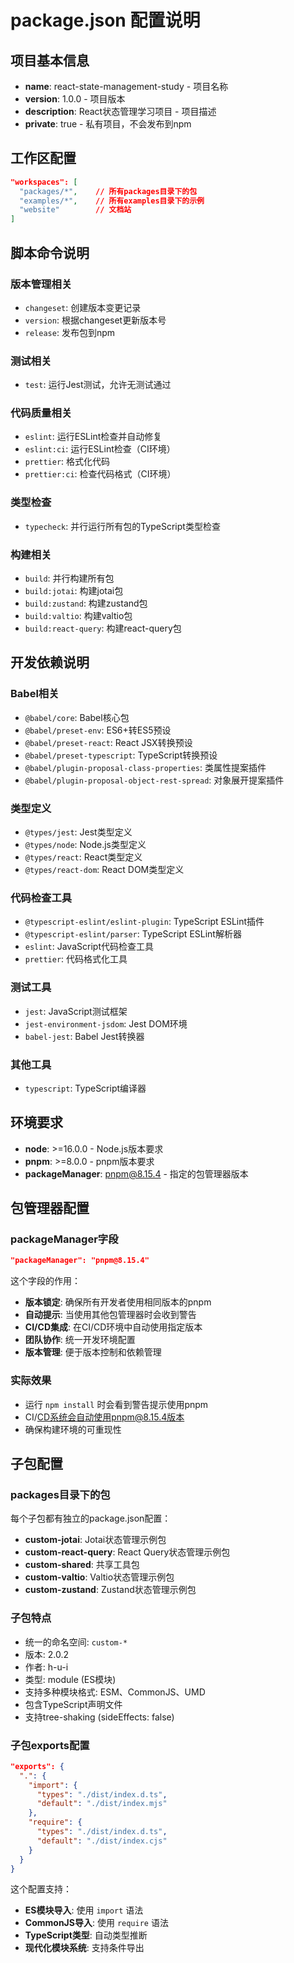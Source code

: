 # package.json 配置说明

## 项目基本信息

- **name**: react-state-management-study - 项目名称
- **version**: 1.0.0 - 项目版本
- **description**: React状态管理学习项目 - 项目描述
- **private**: true - 私有项目，不会发布到npm

## 工作区配置

```json
"workspaces": [
  "packages/*",    // 所有packages目录下的包
  "examples/*",    // 所有examples目录下的示例
  "website"        // 文档站
]
```

## 脚本命令说明

### 版本管理相关

- `changeset`: 创建版本变更记录
- `version`: 根据changeset更新版本号
- `release`: 发布包到npm

### 测试相关

- `test`: 运行Jest测试，允许无测试通过

### 代码质量相关

- `eslint`: 运行ESLint检查并自动修复
- `eslint:ci`: 运行ESLint检查（CI环境）
- `prettier`: 格式化代码
- `prettier:ci`: 检查代码格式（CI环境）

### 类型检查

- `typecheck`: 并行运行所有包的TypeScript类型检查

### 构建相关

- `build`: 并行构建所有包
- `build:jotai`: 构建jotai包
- `build:zustand`: 构建zustand包
- `build:valtio`: 构建valtio包
- `build:react-query`: 构建react-query包

## 开发依赖说明

### Babel相关

- `@babel/core`: Babel核心包
- `@babel/preset-env`: ES6+转ES5预设
- `@babel/preset-react`: React JSX转换预设
- `@babel/preset-typescript`: TypeScript转换预设
- `@babel/plugin-proposal-class-properties`: 类属性提案插件
- `@babel/plugin-proposal-object-rest-spread`: 对象展开提案插件

### 类型定义

- `@types/jest`: Jest类型定义
- `@types/node`: Node.js类型定义
- `@types/react`: React类型定义
- `@types/react-dom`: React DOM类型定义

### 代码检查工具

- `@typescript-eslint/eslint-plugin`: TypeScript ESLint插件
- `@typescript-eslint/parser`: TypeScript ESLint解析器
- `eslint`: JavaScript代码检查工具
- `prettier`: 代码格式化工具

### 测试工具

- `jest`: JavaScript测试框架
- `jest-environment-jsdom`: Jest DOM环境
- `babel-jest`: Babel Jest转换器

### 其他工具

- `typescript`: TypeScript编译器

## 环境要求

- **node**: >=16.0.0 - Node.js版本要求
- **pnpm**: >=8.0.0 - pnpm版本要求
- **packageManager**: pnpm@8.15.4 - 指定的包管理器版本

## 包管理器配置

### packageManager字段

```json
"packageManager": "pnpm@8.15.4"
```

这个字段的作用：

- **版本锁定**: 确保所有开发者使用相同版本的pnpm
- **自动提示**: 当使用其他包管理器时会收到警告
- **CI/CD集成**: 在CI/CD环境中自动使用指定版本
- **团队协作**: 统一开发环境配置
- **版本管理**: 便于版本控制和依赖管理

### 实际效果

- 运行 `npm install` 时会看到警告提示使用pnpm
- CI/CD系统会自动使用pnpm@8.15.4版本
- 确保构建环境的可重现性

## 子包配置

### packages目录下的包

每个子包都有独立的package.json配置：

- **custom-jotai**: Jotai状态管理示例包
- **custom-react-query**: React Query状态管理示例包
- **custom-shared**: 共享工具包
- **custom-valtio**: Valtio状态管理示例包
- **custom-zustand**: Zustand状态管理示例包

### 子包特点

- 统一的命名空间: `custom-*`
- 版本: 2.0.2
- 作者: h-u-i
- 类型: module (ES模块)
- 支持多种模块格式: ESM、CommonJS、UMD
- 包含TypeScript声明文件
- 支持tree-shaking (sideEffects: false)

### 子包exports配置

```json
"exports": {
  ".": {
    "import": {
      "types": "./dist/index.d.ts",
      "default": "./dist/index.mjs"
    },
    "require": {
      "types": "./dist/index.d.ts",
      "default": "./dist/index.cjs"
    }
  }
}
```

这个配置支持：

- **ES模块导入**: 使用 `import` 语法
- **CommonJS导入**: 使用 `require` 语法
- **TypeScript类型**: 自动类型推断
- **现代化模块系统**: 支持条件导出
